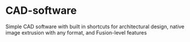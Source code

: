 # CAD-software
Simple CAD software with built in shortcuts for architectural design, native image extrusion with any format, and Fusion-level features

